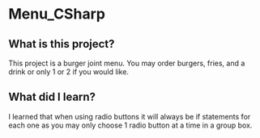 # Menu_CSharp
## What is this project?
This project is a burger joint menu. You may order burgers, fries, and a drink or only 1 or 2 if you would like. 

## What did I learn?
I learned that when using radio buttons it will always be if statements for each one as you may only choose 1 radio button at a time in a group box.
